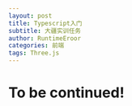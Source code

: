 ```yaml
---
layout: post
title: Typescript入门
subtitle: 大疆实训任务
author: RuntimeEroor
categories: 前端
tags: Three.js
---
```

# To be continued!
